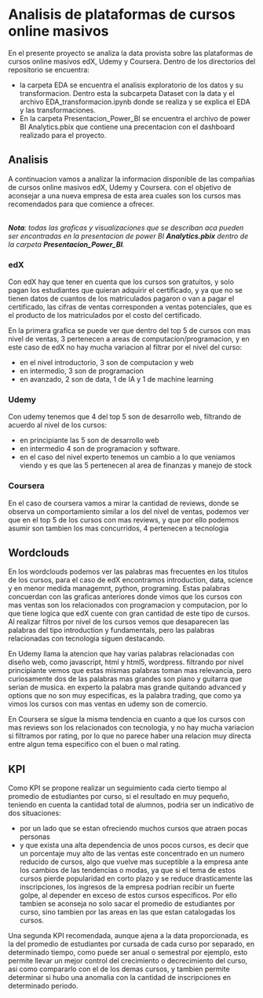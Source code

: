 # Analisis de plataformas de cursos online masivos

En el presente proyecto se analiza la data provista sobre las plataformas de cursos online masivos edX, Udemy y Coursera.
Dentro de los directorios del repositorio se encuentra:
 - la carpeta EDA se encuentra el analisis exploratorio de los datos y su transformacion. Dentro esta la subcarpeta Dataset con la data y el archivo EDA_transformacion.ipynb donde se realiza y se explica el EDA y las transformaciones.
 - En la carpeta Presentacion_Power_BI se encuentra el archivo de power BI Analytics.pbix que contiene una precentacion con el dashboard realizado para el proyecto.

## Analisis
A continuacion vamos a analizar la informacion disponible de las compañias de cursos online masivos edX, Udemy y Coursera. con el objetivo de aconsejar a una nueva empresa de esta area cuales son los cursos mas recomendados para que comience a ofrecer.

<br>***Nota**: todas las graficas y visualizaciones que se describan aca pueden ser encontradas en la presentacion de power BI **Analytics.pbix** dentro de la carpeta **Presentacion_Power_BI**.*

### edX
Con edX hay que tener en cuenta que los cursos son gratuitos, y solo pagan los estudiantes que quieran adquirir el certificado, y ya que no se tienen datos de cuantos de los matriculados pagaron o van a pagar el certificado, las cifras de ventas corresponden a ventas potenciales, que es el producto de los matriculados por el costo del certificado.

En la primera grafica se puede ver que dentro del top 5 de cursos con mas nivel de ventas, 3 pertenecen a areas de computacion/programacion, y en este caso de edX no hay mucha variacion al filtrar por el nivel del curso:
- en el nivel introductorio, 3 son de computacion y web
- en intermedio, 3 son de programacion
- en avanzado, 2 son de data, 1 de IA y 1 de machine learning

### Udemy
Con udemy tenemos que 4 del top 5 son de desarrollo web, filtrando de acuerdo al nivel de los cursos:
- en principiante las 5 son de desarrollo web
- en intermedio 4 son de programacion y software.
- en el caso del nivel experto tenemos un cambio a lo que veniamos viendo y es que las 5 pertenecen al area de finanzas y manejo de stock

### Coursera
En el caso de coursera vamos a mirar la cantidad de reviews, donde se observa un comportamiento similar a los del nivel de ventas, podemos ver que en el top 5 de los cursos con mas reviews, y que por ello podemos asumir son tambien los mas concurridos, 4 pertenecen a tecnologia

## Wordclouds
En los wordclouds podemos ver las palabras mas frecuentes en los titulos de los cursos, para el caso de edX encontramos introduction, data, science y en menor medida managemnt, python, programing. Estas palabras concuerdan con las graficas anteriores donde vimos que los cursos con mas ventas son los relacionados con programacion y computacion, por lo que tiene logica que edX cuente con gran cantidad de este tipo de cursos.
Al realizar filtros por nivel de los cursos vemos que desaparecen las palabras del tipo introduction y fundamentals, pero las palabras relacionadas con tecnologia siguen destacando.

En Udemy llama la atencion que hay varias palabras relacionadas con diseño web, como javascript, html y html5, wordpress. filtrando por nivel principiante vemos que estas mismas palabras toman mas relevancia, pero curiosamente dos de las palabras mas grandes son piano y guitarra que serian de musica. en experto la palabra mas grande quitando advanced y options que no son muy especificas, es la palabra trading, que como ya vimos los cursos con mas ventas en udemy son de comercio.

En Coursera se sigue la misma tendencia en cuanto a que los cursos con mas reviews son los relacionados con tecnologia, y no hay mucha variacion si filtramos por rating, por lo que no parece haber una relacion muy directa entre algun tema especifico con el buen o mal rating.

## KPI
Como KPI se propone realizar un seguimiento cada cierto tiempo al promedio de estudiantes por curso, si el resultado en muy pequeño, teniendo en cuenta la cantidad total de alumnos, podria ser un indicativo de dos situaciones:
- por un lado que se estan ofreciendo muchos cursos que atraen pocas personas
- y que exista una alta dependencia de unos pocos cursos, es decir que un porcentaje muy alto de las ventas este concentrado en un numero reducido de cursos, algo que vuelve mas suceptible a la empresa ante los cambios de las tendencias o modas, ya que si el tema de estos cursos pierde popularidad en corto plazo y se reduce drasticamente las inscripciones, los ingresos de la empresa podrian recibir un fuerte golpe, al depender en exceso de estos cursos especificos. Por ello tambien se aconseja no solo sacar el promedio de estudiantes por curso, sino tambien por las areas en las que estan catalogadas los cursos.

Una segunda KPI recomendada, aunque ajena a la data proporcionada, es la del promedio de estudiantes por cursada de cada curso por separado, en determinado tiempo, como puede ser anual o semestral por ejemplo, esto permite llevar un mejor control del crecimiento o decrecimiento del curso, asi como compararlo con el de los demas cursos, y tambien permite determinar si hubo una anomalia con la cantidad de inscripciones en determinado periodo.